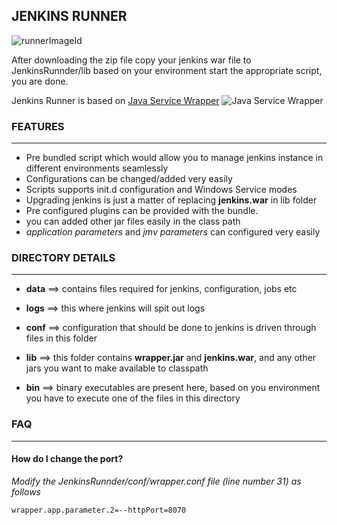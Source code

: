 ## JENKINS RUNNER ##
![runnerImageId]

After downloading the zip file copy your jenkins war file to JenkinsRunnder/lib
based on your environment start the appropriate script, you are done.

Jenkins Runner is based on [Java Service Wrapper][jswId]
![Java Service Wrapper][jswImageId]


### FEATURES ###

---

* Pre bundled script which would allow you to manage jenkins instance in different environments seamlessly
* Configurations can be changed/added very easily
* Scripts supports init.d configuration and Windows Service modes
* Upgrading jenkins is just a matter of replacing __jenkins.war__ in lib folder
* Pre configured plugins can be provided with the bundle.
* you can added other jar files easily in the class path
* _application parameters_ and _jmv parameters_ can configured very easily



### DIRECTORY DETAILS ###

---


* __data__ ==> contains files required for jenkins, configuration, jobs etc

* __logs__ ==> this where jenkins will spit out logs

* __conf__ ==> configuration that should be done to jenkins is driven through files in this folder

* __lib__ ==> this folder contains __wrapper.jar__ and __jenkins.war__, and any other jars you want to make available to classpath

* __bin__ ==> binary executables are present here, based on you environment you have to execute one of the files in this directory



### FAQ ###

---


#### How do I change the port? ####

_Modify the JenkinsRunnder/conf/wrapper.conf file (line number 31) as follows_

	wrapper.app.parameter.2=--httpPort=8070



  [runnerImageId]: https://raw.github.com/mnadeem/images/master/jenkins_logo.png  "Jenkins Runner"
  [jswId]: http://wrapper.tanukisoftware.com/  "Java Service Wrapper"
  [jswImageId]: http://wrapper.static.tanukisoftware.co.jp/images/jsw-logo.jpg "Java Service Wrapper"
